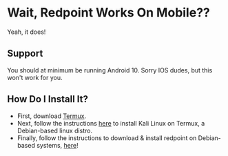 # Wait, Redpoint Works On Mobile??
Yeah, it does!

## Support
You should at minimum be running Android 10. Sorry IOS dudes, but this won't work for you.

## How Do I Install It?
- First, download [Termux](https://f-droid.org/en/packages/com.termux/).
- Next, follow the instructions [here](https://www.kali.org/docs/nethunter/nethunter-rootless/) to install Kali Linux on Termux, a Debian-based linux distro.
- Finally, follow the instructions to download & install redpoint on Debian-based systems, [here](https://github.com/13-05/redpoint#linux-debian--debian-based)!
